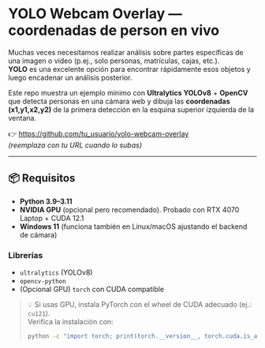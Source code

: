 # YOLO Webcam Overlay — coordenadas de person en vivo

Muchas veces necesitamos realizar análisis sobre partes específicas de una imagen o video (p.ej., solo personas, matrículas, cajas, etc.).  
**YOLO** es una excelente opción para encontrar rápidamente esos objetos y luego encadenar un análisis posterior.  

Este repo muestra un ejemplo mínimo con **Ultralytics YOLOv8** + **OpenCV** que detecta personas en una cámara web y dibuja las **coordenadas (x1,y1,x2,y2)** de la primera detección en la esquina superior izquierda de la ventana.

👉 https://github.com/tu_usuario/yolo-webcam-overlay  
*(reemplaza con tu URL cuando lo subas)*

---

## 📦 Requisitos

- **Python 3.9–3.11**
- **NVIDIA GPU** (opcional pero recomendado). Probado con RTX 4070 Laptop + CUDA 12.1
- **Windows 11** (funciona también en Linux/macOS ajustando el backend de cámara)

### Librerías
- `ultralytics` (YOLOv8)
- `opencv-python`
- (Opcional GPU) `torch` con CUDA compatible

> 💡 Si usas GPU, instala PyTorch con el wheel de CUDA adecuado (ej.: `cu121`).  
> Verifica la instalación con:  
> ```bash
> python -c "import torch; print(torch.__version__, torch.cuda.is_available())"
> ```
